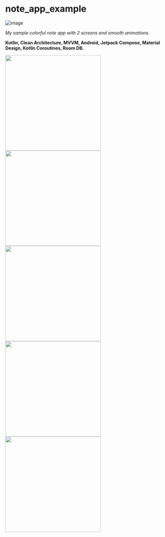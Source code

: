 # note_app_example
![image](https://github.com/lifestreamy/note_app_example/assets/44506462/10aac429-75be-46af-b9f4-497a89dc5285)

_My sample colorful note app with 2 screens and smooth animations._ 

**Kotlin, Clean Architecture, MVVM, Android, Jetpack Compose, Material Design, Kotlin Coroutines, Room DB.**

<p float="left">
  <img src="https://github.com/lifestreamy/note_app_example/assets/44506462/b803cf21-a8b1-45c2-882f-2f23c06e3d92" width="300" />
  <img src="https://github.com/lifestreamy/note_app_example/assets/44506462/d12a4255-c803-42c1-bc67-4a06668967c2" width="300" /> 
  <img src="https://github.com/lifestreamy/note_app_example/assets/44506462/65ea1f57-71ac-4838-a21b-30eb653e6743" width="300" />
  <img src="https://github.com/lifestreamy/note_app_example/assets/44506462/407faf67-08e2-4070-b819-38a031253258" width="300" />
  <img src="https://github.com/lifestreamy/note_app_example/assets/44506462/932fbdbd-609b-4a97-b6ea-ce3679098834" width="300" />
</p>
